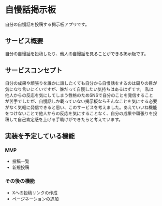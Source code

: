 # 自慢話掲示板
自分の自慢話を投稿する掲示板アプリです。

## サービス概要
自分の自慢話を投稿したり、他人の自慢話を見ることができる掲示板です。

## サービスコンセプト
自分の成果や頑張りを誰かに話したくても自分から自慢話をするのは周りの目が気になり言いにくいですが、誰だって自慢したい気持ちはあるはずです。
私は他人からの反応を気にしてしまう性格のためSNSで自分のことを発信することが苦手でしたが、自慢話しか載っていない掲示板ならそんなことを気にする必要がなく気軽に発信できると思い、このサービスを考えました。あえていいね機能をつけないことで他人からの反応を気にすることなく、自分の成果や頑張りを投稿して自己肯定感を上げる手助けができたらと考えています。

## 実装を予定している機能
### MVP
* 投稿一覧
* 新規投稿

### その後の機能
* Xへの投稿リンクの作成
* ページネーションの追加
  

